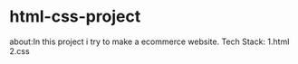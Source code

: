 # html-css-project
about:In this project i try to make a ecommerce website.
Tech Stack:
          1.html
          2.css 
